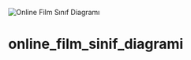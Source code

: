 ![Online Film Sınıf Diagramı](https://github.com/MehmetKurmaz/online_film_sinif_diagrami/assets/111184509/4dc1c32b-101e-42a2-9b5c-714da7745233)
# online_film_sinif_diagrami

